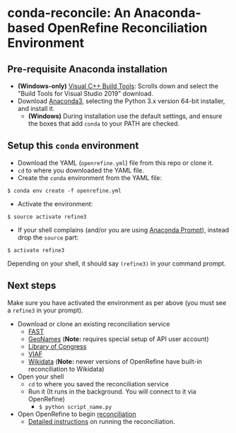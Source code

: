# conda-reconcile: An Anaconda-based OpenRefine Reconciliation Environment

## Pre-requisite Anaconda installation

+ **(Windows-only)** [Visual C++ Build Tools](https://visualstudio.microsoft.com/downloads/#build-tools-for-visual-studio-2017): Scrolls down and select the "Build Tools for Visual Studio 2019" download.  
+ Download [Anaconda3](https://www.anaconda.com/distribution/), selecting the Python 3.x version 64-bit installer, and install it.    
  + **(Windows)** During installation use the default settings, and ensure the boxes that add `conda` to your PATH are checked.

## Setup this `conda` environment

+ Download the YAML (`openrefine.yml`) file from this repo or clone it.
+ `cd` to where you downloaded the YAML file.
+ Create the `conda` environment from the YAML file:  
```
$ conda env create -f openrefine.yml
```  
+ Activate the environment:  
```
$ source activate refine3
```
+ If your shell complains (and/or you are using [Anaconda Prompt](https://conda.io/docs/user-guide/install/windows.html#updating-conda)), instead drop the `source` part:
```
$ activate refine3
```

Depending on your shell, it should say `(refine3)` in your command prompt.  

## Next steps

Make sure you have activated the environment as per above (you must see a `refine3` in your prompt).
+ Download or clone an existing reconciliation service
  + [FAST](https://github.com/remerjohnson/conda-reconcile/wiki/Linked-Data-Reconciliation-Services-Breakdown#fast-reconciliation)  
  + [GeoNames](https://github.com/remerjohnson/conda-reconcile/wiki/Linked-Data-Reconciliation-Services-Breakdown#geonames) (**Note:** requires special setup of API user account)
  + [Library of Congress](https://github.com/remerjohnson/conda-reconcile/wiki/Linked-Data-Reconciliation-Services-Breakdown#library-of-congress-idlocgov)
  + [VIAF](https://github.com/remerjohnson/conda-reconcile/wiki/Linked-Data-Reconciliation-Services-Breakdown#viaf-note-not-provided-for-in-this-repo)
  + [Wikidata](https://github.com/remerjohnson/conda-reconcile/wiki/Linked-Data-Reconciliation-Services-Breakdown#wikidata-note-not-provided-for-in-this-repo) (**Note:** newer versions of OpenRefine have built-in reconciliation to Wikidata)
+ Open your shell
  + `cd` to where you saved the reconciliation service
  + Run it (It runs in the background. You will connect to it via OpenRefine)
    + `$ python script_name.py`
+ Open OpenRefine to begin [reconciliation](http://freeyourmetadata.org/reconciliation/)
  + [Detailed instructions](https://github.com/remerjohnson/conda-reconcile/wiki/Linked-Data-Reconciliation-Services-Breakdown) on running the reconciliation.
